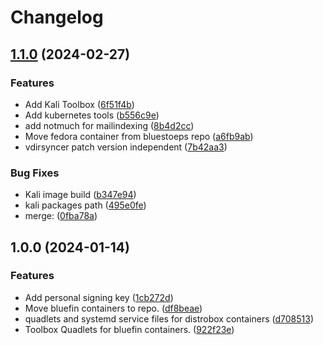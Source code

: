 # Changelog

## [1.1.0](https://github.com/stoeps13/toolboxes/compare/v1.0.0...v1.1.0) (2024-02-27)


### Features

* Add Kali Toolbox ([6f51f4b](https://github.com/stoeps13/toolboxes/commit/6f51f4b70e45b6901ec1fd3233a2047f3a6dad76))
* Add kubernetes tools ([b556c9e](https://github.com/stoeps13/toolboxes/commit/b556c9e8f904ec390c1a2855ef212c313ff85346))
* add notmuch for mailindexing ([8b4d2cc](https://github.com/stoeps13/toolboxes/commit/8b4d2cc9160bc4de977a8d0d09e1892a4ed88681))
* Move fedora container from bluestoeps repo ([a6fb9ab](https://github.com/stoeps13/toolboxes/commit/a6fb9abe637d4355a095ed31b189a2fa2952175b))
* vdirsyncer patch version independent ([7b42aa3](https://github.com/stoeps13/toolboxes/commit/7b42aa3ff16c2e6893d711f2e53852d45c71a22a))


### Bug Fixes

* Kali image build ([b347e94](https://github.com/stoeps13/toolboxes/commit/b347e949d6cd3b069ece1b8bcb650e074e7a66fa))
* kali packages path ([495e0fe](https://github.com/stoeps13/toolboxes/commit/495e0fe43cd924f422a8d63394048bb81c6a89c8))
* merge: ([0fba78a](https://github.com/stoeps13/toolboxes/commit/0fba78a8415e5cd58d5bfadb048e721772443a52))

## 1.0.0 (2024-01-14)


### Features

* Add personal signing key ([1cb272d](https://github.com/stoeps13/toolboxes/commit/1cb272d250bcbda604f71b3f85c81b2b7cf2a16c))
* Move bluefin containers to repo. ([df8beae](https://github.com/stoeps13/toolboxes/commit/df8beae7777d4ddc9b5ff3e1add1a552fd8167ee))
* quadlets and systemd service files for distrobox containers ([d708513](https://github.com/stoeps13/toolboxes/commit/d7085131c8361f8c2d24dd088d5e24f513957d8d))
* Toolbox Quadlets for bluefin containers. ([922f23e](https://github.com/stoeps13/toolboxes/commit/922f23e0b7fe044f8da8fa4193dd262c830b88bf))
